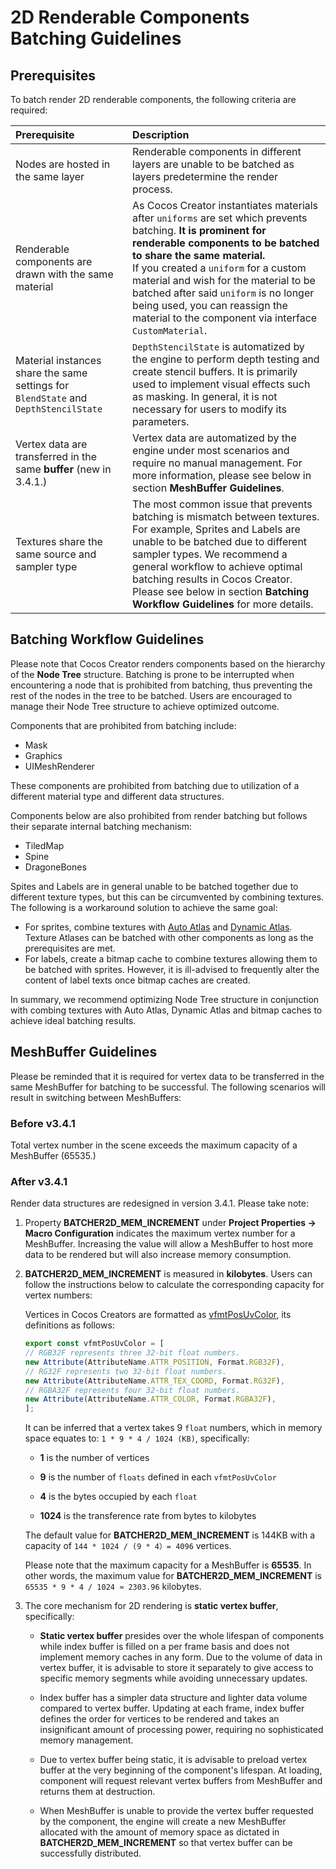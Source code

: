 # 2D Renderable Components Batching Guidelines

## Prerequisites

To batch render 2D renderable components, the following criteria are required:

| Prerequisite | Description |
| :-- | :--- |
| Nodes are hosted in the same layer | Renderable components in different layers are unable to be batched as layers predetermine the render process. |
| Renderable components are drawn with the same material | As Cocos Creator instantiates materials after `uniforms` are set which prevents batching. **It is prominent for renderable components to be batched to share the same material.** <br>If you created a `uniform` for a custom material and wish for the material to be batched after said `uniform` is no longer being used, you can reassign the material to the component via interface `CustomMaterial`. |
| Material instances share the same settings for `BlendState` and `DepthStencilState` | `DepthStencilState` is automatized by the engine to perform depth testing and create stencil buffers. It is primarily used to implement visual effects such as masking. In general, it is not necessary for users to modify its parameters. |
| Vertex data are transferred in the same **buffer** (new in 3.4.1.) | Vertex data are automatized by the engine under most scenarios and require no manual management. For more information, please see below in section **MeshBuffer Guidelines**. |
| Textures share the same source and sampler type | The most common issue that prevents batching is mismatch between textures. For example, Sprites and Labels are unable to be batched due to different sampler types. We recommend a general workflow to achieve optimal batching results in Cocos Creator. Please see below in section **Batching Workflow Guidelines** for more details. |

## Batching Workflow Guidelines

Please note that Cocos Creator renders components based on the hierarchy of the **Node Tree** structure. Batching is prone to be interrupted when encountering a node that is prohibited from batching, thus preventing the rest of the nodes in the tree to be batched. Users are encouraged to manage their Node Tree structure to achieve optimized outcome. 

Components that are prohibited from batching include:

- Mask
- Graphics
- UIMeshRenderer

These components are prohibited from batching due to utilization of a different material type and different data structures.

Components below are also prohibited from render batching but follows their separate internal batching mechanism:

- TiledMap
- Spine
- DragoneBones

Spites and Labels are in general unable to be batched together due to different texture types, but this can be circumvented by combining textures. The following is a workaround solution to achieve the same goal:
- For sprites, combine textures with [Auto Atlas](../../../asset/auto-atlas.md) and [Dynamic Atlas](../../../advanced-topics/dynamic-atlas.md). Texture Atlases can be batched with other components as long as the prerequisites are met.
- For labels, create a bitmap cache to combine textures allowing them to be batched with sprites. However, it is ill-advised to frequently alter the content of label texts once bitmap caches are created.

In summary, we recommend optimizing Node Tree structure in conjunction with combing textures with Auto Atlas, Dynamic Atlas and bitmap caches to achieve ideal batching results.

## MeshBuffer Guidelines

Please be reminded that it is required for vertex data to be transferred in the same MeshBuffer for batching to be successful. The following scenarios will result in switching between MeshBuffers:

### Before v3.4.1

Total vertex number in the scene exceeds the maximum capacity of a MeshBuffer (65535.)

### After v3.4.1

Render data structures are redesigned in version 3.4.1. Please take note:

1. Property **BATCHER2D_MEM_INCREMENT** under **Project Properties -> Macro Configuration** indicates the maximum vertex number for a MeshBuffer. Increasing the value will allow a MeshBuffer to host more data to be rendered but will also increase memory consumption.

2. **BATCHER2D_MEM_INCREMENT** is measured in **kilobytes**. Users can follow the instructions below to calculate the corresponding capacity for vertex numbers:

    Vertices in Cocos Creators are formatted as [vfmtPosUvColor](https://github.com/cocos-creator/engine/blob/v3.4.1/cocos/2d/renderer/vertex-format.ts#L43), its definitions as follows:

    ```ts
    export const vfmtPosUvColor = [
    // RGB32F represents three 32-bit float numbers.
    new Attribute(AttributeName.ATTR_POSITION, Format.RGB32F),
    // RG32F represents two 32-bit float numbers.
    new Attribute(AttributeName.ATTR_TEX_COORD, Format.RG32F),
    // RGBA32F represents four 32-bit float numbers.
    new Attribute(AttributeName.ATTR_COLOR, Format.RGBA32F),
    ];
    ```

    It can be inferred that a vertex takes 9 `float` numbers, which in memory space equates to: `1 * 9 * 4 / 1024 (KB)`, specifically:

      - **1** is the number of vertices

      - **9** is the number of `floats` defined in each `vfmtPosUvColor`

      - **4** is the bytes occupied by each `float`

      - **1024** is the transference rate from bytes to kilobytes

    The default value for **BATCHER2D_MEM_INCREMENT** is 144KB with a capacity of `144 * 1024 / (9 * 4）= 4096` vertices.
    
    Please note that the maximum capacity for a MeshBuffer is **65535**. In other words, the maximum value for **BATCHER2D_MEM_INCREMENT** is `65535 * 9 * 4 / 1024 ≈ 2303.96` kilobytes.

3. The core mechanism for 2D rendering is **static vertex buffer**, specifically:

    - **Static vertex buffer** presides over the whole lifespan of components while index buffer is filled on a per frame basis and does not implement memory caches in any form. Due to the volume of data in vertex buffer, it is advisable to store it separately to give access to specific memory segments while avoiding unnecessary updates.

    - Index buffer has a simpler data structure and lighter data volume compared to vertex buffer. Updating at each frame, index buffer defines the order for vertices to be rendered and takes an insignificant amount of processing power, requiring no sophisticated memory management.

    - Due to vertex buffer being static, it is advisable to preload vertex buffer at the very beginning of the component's lifespan. At loading, component will request relevant vertex buffers from MeshBuffer and returns them at destruction.

    - When MeshBuffer is unable to provide the vertex buffer requested by the component, the engine will create a new MeshBuffer allocated with the amount of memory space as dictated in **BATCHER2D_MEM_INCREMENT** so that vertex buffer can be successfully distributed.
